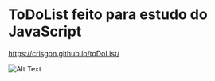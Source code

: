 # ToDoList feito para estudo do JavaScript
 https://crisgon.github.io/toDoList/

![Alt Text](http://i.imgur.com/fWRol33.png)
